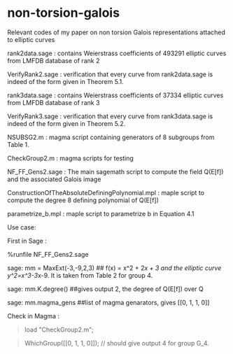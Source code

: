 # non-torsion-galois
Relevant codes of my paper on non torsion Galois representations attached to elliptic curves

rank2data.sage : contains Weierstrass coefficients of 493291 elliptic curves from LMFDB database of rank 2

VerifyRank2.sage : verification that every curve from rank2data.sage is indeed of the form given in Theorem 5.1.

rank3data.sage : contains Weierstrass coefficients of 37334 elliptic curves from LMFDB database of rank 3

VerifyRank3.sage : verification that every curve from rank3data.sage is indeed of the form given in Theorem 5.2.

NSUBSG2.m : magma script containing generators of 8 subgroups from Table 1.

CheckGroup2.m : magma scripts for testing

NF_FF_Gens2.sage : The main sagemath script to compute the field Q(E[f]) and the associated Galois image

ConstructionOfTheAbsoluteDefiningPolynomial.mpl : maple script to compute the degree 8 defining polynomial of Q(E[f])

parametrize_b.mpl : maple script to parametrize b in Equation 4.1


Use case:

First in Sage :

%runfile NF_FF_Gens2.sage

sage: mm = MaxExt(-3,-9,2,3) ## f(x) = x^2 + 2*x + 3 and the elliptic curve y^2=x^3-3*x-9. It is taken from Table 2 for group 4.

sage: mm.K.degree() ##gives output 2, the degree of Q(E[f]) over Q

sage: mm.magma_gens ##list of magma genarators, gives [[0, 1, 1, 0]]

Check in Magma :

> load "CheckGroup2.m";

> WhichGroup([[0, 1, 1, 0]]); // should give output 4 for group G_4.



